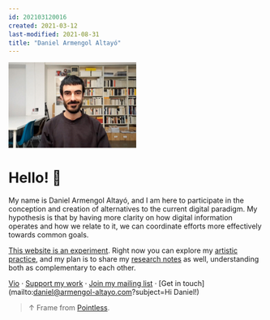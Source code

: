 ```yaml
---
id: 202103120016
created: 2021-03-12
last-modified: 2021-08-31
title: "Daniel Armengol Altayó"
---
```

<!-- ![](../assets/202103120055.jpg) -->
<img src="../assets/202103120055.jpg" style="width:50%">

# Hello! 👋

My name is Daniel Armengol Altayó, and I am here to participate in the conception and creation of alternatives to the current digital paradigm. My hypothesis is that by having more clarity on how digital information operates and how we relate to it, we can coordinate efforts more effectively towards common goals.

[This website is an experiment]([[202108311605]]). Right now you can explore my [artistic practice]([[202103150041]]), and my plan is to share my [research notes]([[202103120337]]) as well, understanding both as complementary to each other.

[Vio]([[202104071256]]) · [Support my work](https://www.patreon.com/danielarmengolaltayo) · [Join my mailing list](https://tinyletter.com/danielarmengolaltayo) · [Get in touch](mailto:daniel@armengol-altayo.com?subject=Hi Daniel!)

>↑ Frame from [Pointless]([[202105291521]]).